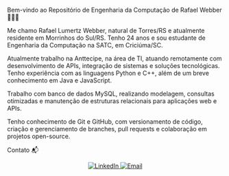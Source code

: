Bem-vindo ao Repositório de Engenharia da Computação de Rafael Webber 👨‍💻🚀

Me chamo Rafael Lumertz Webber, natural de Torres/RS e atualmente residente em Morrinhos do Sul/RS. Tenho 24 anos e sou estudante de Engenharia da Computação na SATC, em Criciúma/SC.

Atualmente trabalho na Anttecipe, na área de TI, atuando remotamente com desenvolvimento de APIs, integração de sistemas e soluções tecnológicas. Tenho experiência com as linguagens Python e C++, além de um breve conhecimento em Java e JavaScript.

Trabalho com banco de dados MySQL, realizando modelagem, consultas otimizadas e manutenção de estruturas relacionais para aplicações web e APIs.

Tenho conhecimento de Git e GitHub, com versionamento de código, criação e gerenciamento de branches, pull requests e colaboração em projetos open-source.

Contato 📬

<p align="center">
  <a href="https://www.linkedin.com/in/rafael-lumertz-webber-0707612bb/">
    <img src="https://img.shields.io/badge/-Meu%20LinkedIn-0A66C2?style=for-the-badge&logo=linkedin&logoColor=white" alt="LinkedIn">
  </a>
  <a href="mailto:rafael.webber09@gmail.com">
    <img src="https://img.shields.io/badge/-Fale%20comigo-D14836?style=for-the-badge&logo=gmail&logoColor=white" alt="Email">
  </a>
</p>



